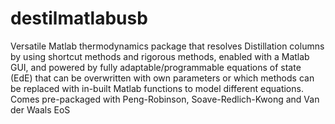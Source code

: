 # destilmatlabusb
Versatile Matlab thermodynamics package that resolves Distillation columns by using shortcut methods and rigorous methods, enabled with a Matlab GUI, and powered by fully adaptable/programmable equations of state (EdE) that can be overwritten with own parameters or which methods can be replaced with in-built Matlab functions to model different equations. Comes pre-packaged with Peng-Robinson, Soave-Redlich-Kwong and Van der Waals EoS
